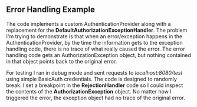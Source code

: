 ## Error Handling Example

The code implements a custom AuthenticationProvider along with a replacement for the
**DefaultAuthorizationExceptionHandler**. The problem I'm trying to demonstrate is that when
an error/exception happens in the AuthenticationProvider, by the time the information gets
to the exception handling code, there is no trace of what really caused the error. The 
error handling code gets an AuthorizationException object, but nothing contained in that object
points back to the original error.

For testing I ran in debug mode and sent requests to _localhost:8080/test_ using simple BasicAuth
credentials. The code is designed to randomly break. I set a breakpoint in the **RejectionHandler** code
so I could inspect the contents of the **AuthorizationException** object. No matter how I triggered
the error, the exception object had no trace of the original error.

